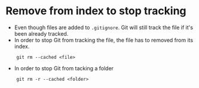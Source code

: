 # Remove from index to stop tracking

- Even though files are added to `.gitignore`. Git will still track the file if it's been already tracked.
- In order to stop Git from tracking the file, the file has to removed from its index.
```
	git rm --cached <file>
```

- In order to stop Git from tacking a folder
```
	git rm -r --cached <folder>
```
